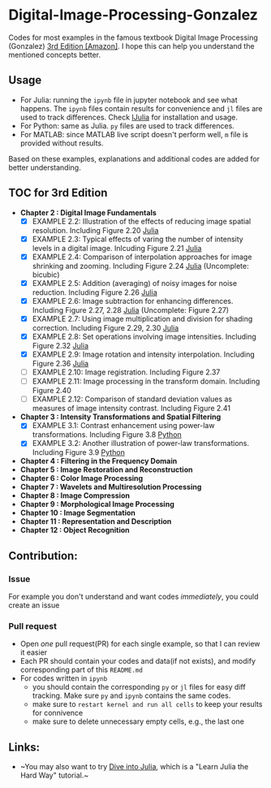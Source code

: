 # Digital-Image-Processing-Gonzalez
Codes for most examples in the famous textbook Digital Image Processing (Gonzalez) [3rd Edition [Amazon]](https://www.amazon.com/Digital-Image-Processing-Rafael-Gonzalez/dp/013168728X/ref=sr_1_2?ie=UTF8&qid=1535526723&sr=8-2&keywords=digital+image+processing). I hope this can help you understand the mentioned concepts better.

## Usage
* For Julia: running the `ipynb` file in jupyter notebook and see what happens. The `ipynb` files contain results for convenience and `jl` files are used to track differences. Check [IJulia](https://github.com/JuliaLang/IJulia.jl) for installation and usage.
* For Python: same as Julia. `py` files are used to track differences.
* For MATLAB: since MATLAB live script doesn't perform well, `m` file is provided without results.

Based on these examples, explanations and additional codes are added for better understanding.

## TOC for 3rd Edition
* **Chapter 2 : Digital Image Fundamentals**
  - [x] EXAMPLE 2.2: Illustration of the effects of reducing image spatial resolution. Including Figure 2.20 [Julia](DIP3E/Codes/Julia/Chapter-2/Example2-2.ipynb)
  - [x] EXAMPLE 2.3: Typical effects of varing the number of intensity levels in a digital image. Inlcuding Figure 2.21 [Julia](DIP3E/Codes/Julia/Chapter-2/Example2-3.ipynb)
  - [x] EXAMPLE 2.4: Comparison of interpolation approaches for image shrinking and zooming. Including Figure 2.24 [Julia](DIP3E/Codes/Julia/Chapter-2/Example2-4.ipynb) (Uncomplete: bicubic)
  - [x] EXAMPLE 2.5: Addition (averaging) of noisy images for noise reduction. Including Figure 2.26 [Julia](DIP3E/Codes/Julia/Chapter-2/Example2-5.ipynb)
  - [x] EXAMPLE 2.6: Image subtraction for enhancing differences. Including Figure 2.27, 2.28 [Julia](DIP3E/Codes/Julia/Chapter-2/Example2-6.ipynb) (Uncomplete: Figure 2.27)
  - [x] EXAMPLE 2.7: Using image multiplication and division for shading correction. Including Figure 2.29, 2.30 [Julia](DIP3E/Codes/Julia/Chapter-2/Example2-7.ipynb)
  - [x] EXAMPLE 2.8: Set operations involving image intensities. Including Figure 2.32 [Julia](DIP3E/Codes/Julia/Chapter-2/Example2-8.ipynb)
  - [x] EXAMPLE 2.9: Image rotation and intensity interpolation. Including Figure 2.36 [Julia](DIP3E/Codes/Julia/Chapter-2/Example2-9.ipynb)
  - [ ] EXAMPLE 2.10: Image registration. Including Figure 2.37
  - [ ] EXAMPLE 2.11: Image processing in the transform domain. Including Figure 2.40
  - [ ] EXAMPLE 2.12: Comparison of standard deviation values as measures of image intensity contrast. Including Figure 2.41
* **Chapter 3 : Intensity Transformations and Spatial Filtering**
  - [x] EXAMPLE 3.1: Contrast enhancement using power-law transformations. Including Figure 3.8  [Python](DIP3E/Codes/Python/Chapter-3/Example3-1.ipynb)
  - [x] EXAMPLE 3.2: Another illustration of power-law transformations. Including Figure 3.9  [Python](DIP3E/Codes/Python/Chapter-3/Example3-2.ipynb)
* **Chapter 4 : Filtering in the Frequency Domain**
* **Chapter 5 : Image Restoration and Reconstruction**
* **Chapter 6 : Color Image Processing**
* **Chapter 7 : Wavelets and Multiresolution Processing**
* **Chapter 8 : Image Compression**
* **Chapter 9 : Morphological Image Processing**
* **Chapter 10 : Image Segmentation**
* **Chapter 11 : Representation and Description**
* **Chapter 12 : Object Recognition**

## Contribution:

### Issue
For example you don't understand and want codes *immediately*, you could create an issue

### Pull request
* Open *one* pull request(PR) for each single example, so that I can review it easier
* Each PR should contain your codes and data(if not exists), and modify corresponding part of this `README.md`
* For codes written in `ipynb` 
	* you should contain the corresponding `py` or `jl` files for easy diff tracking. Make sure `py` and `ipynb` contains the same codes.
	* make sure to `restart kernel and run all cells` to keep your results for connivence
	* make sure to delete unnecessary empty cells, e.g., the last one

## Links:
* ~You may also want to try [Dive into Julia](https://github.com/johnnychen94/Dive-Into-Julia), which is a "Learn Julia the Hard Way" tutorial.~
